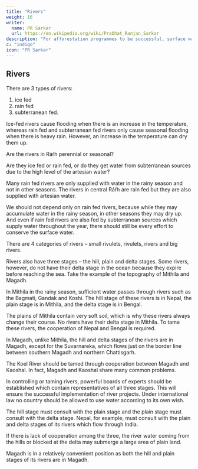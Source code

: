 ```yaml
---
title: "Rivers"
weight: 16
writer:
  name: PR Sarkar
  url: https://en.wikipedia.org/wiki/Prabhat_Ranjan_Sarkar
description: "For afforestation programmes to be successful, surface water must be conserved."
c: "indigo"
icon: "PR Sarkar"
---
```



## Rivers

There are 3 types of rivers:

1. ice fed
2. rain fed
3. subterranean fed. 

Ice-fed rivers cause flooding when there is an increase in the temperature, whereas rain fed and subterranean fed rivers only cause seasonal flooding when there is heavy rain. However, an increase in the temperature can dry them up.

Are the rivers in Ráŕh perennial or seasonal? 

Are they ice fed or rain fed, or do they get water from subterranean sources due to the high level of the artesian water? 

Many rain fed rivers are only supplied with water in the rainy season and not in other seasons. The rivers in central Ráŕh are rain fed but they are also supplied with artesian water. 

We should not depend only on rain fed rivers, because while they may accumulate water in the rainy season, in other seasons they may dry up. And even if rain fed rivers are also fed by subterranean sources which supply water throughout the year, there should still be every effort to conserve the surface water.

There are 4 categories of rivers – small rivulets, rivulets, rivers and big rivers.

Rivers also have three stages – the hill, plain and delta stages. Some rivers, however, do not have their delta stage in the ocean because they expire before reaching the sea. Take the example of the topography of Mithila and Magadh. 

In Mithila in the rainy season, sufficient water passes through rivers such as the Bagmati, Gandak and Koshi. The hill stage of these rivers is in Nepal, the plain stage is in Mithila, and the delta stage is in Bengal. 

The plains of Mithila contain very soft soil, which is why these rivers always change their course. No rivers have their delta stage in Mithila. To tame these rivers, the cooperation of Nepal and Bengal is required.

In Magadh, unlike Mithila, the hill and delta stages of the rivers are in Magadh, except for the Suvarnareka, which flows just on the border line between southern Magadh and northern Chattisgarh. 

The Koel River should be tamed through cooperation between Magadh and Kaoshal. In fact, Magadh and Kaoshal share many common problems.

In controlling or taming rivers, powerful boards of experts should be established which contain representatives of all three stages. This will ensure the successful implementation of river projects. Under international law no country should be allowed to use water according to its own wish. 

The hill stage must consult with the plain stage and the plain stage must consult with the delta stage. Nepal, for example, must consult with the plain and delta stages of its rivers which flow through India. 

If there is lack of cooperation among the three, the river water coming from the hills or blocked at the delta may submerge a large area of plain land. 

Magadh is in a relatively convenient position as both the hill and plain stages of its rivers are in Magadh.


